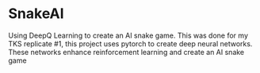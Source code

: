 # SnakeAI
Using DeepQ Learning to create an AI snake game. This was done for my TKS replicate #1, this project uses pytorch to create deep neural networks. These networks enhance reinforcement learning and create an AI snake game

